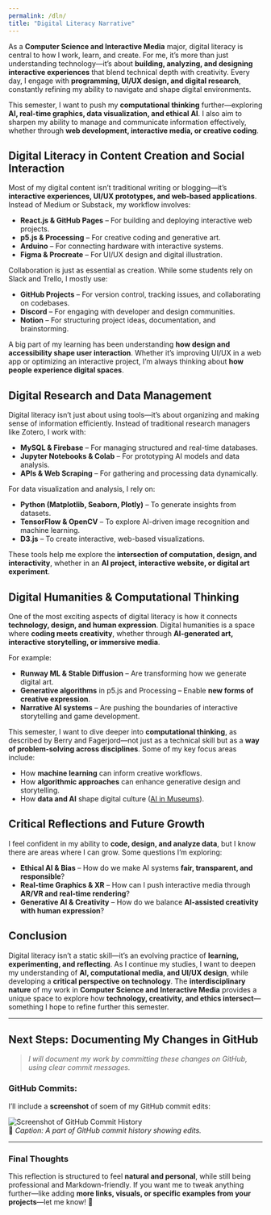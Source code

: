 ```yaml
---
permalink: /dln/
title: "Digital Literacy Narrative"
---
```


As a **Computer Science and Interactive Media** major, digital literacy is central to how I work, learn, and create. For me, it’s more than just understanding technology—it’s about **building, analyzing, and designing interactive experiences** that blend technical depth with creativity. Every day, I engage with **programming, UI/UX design, and digital research**, constantly refining my ability to navigate and shape digital environments.  

This semester, I want to push my **computational thinking** further—exploring **AI, real-time graphics, data visualization, and ethical AI**. I also aim to sharpen my ability to manage and communicate information effectively, whether through **web development, interactive media, or creative coding**.  

## **Digital Literacy in Content Creation and Social Interaction**  

Most of my digital content isn’t traditional writing or blogging—it’s **interactive experiences, UI/UX prototypes, and web-based applications**. Instead of Medium or Substack, my workflow involves:  

- **React.js & GitHub Pages** – For building and deploying interactive web projects.  
- **p5.js & Processing** – For creative coding and generative art.  
- **Arduino** – For connecting hardware with interactive systems.  
- **Figma & Procreate** – For UI/UX design and digital illustration.  

Collaboration is just as essential as creation. While some students rely on Slack and Trello, I mostly use:  

- **GitHub Projects** – For version control, tracking issues, and collaborating on codebases.  
- **Discord** – For engaging with developer and design communities.  
- **Notion** – For structuring project ideas, documentation, and brainstorming.  

A big part of my learning has been understanding **how design and accessibility shape user interaction**. Whether it’s improving UI/UX in a web app or optimizing an interactive project, I’m always thinking about **how people experience digital spaces**.  

## **Digital Research and Data Management**  

Digital literacy isn’t just about using tools—it’s about organizing and making sense of information efficiently. Instead of traditional research managers like Zotero, I work with:  

- **MySQL & Firebase** – For managing structured and real-time databases.  
- **Jupyter Notebooks & Colab** – For prototyping AI models and data analysis.  
- **APIs & Web Scraping** – For gathering and processing data dynamically.  

For data visualization and analysis, I rely on:  

- **Python (Matplotlib, Seaborn, Plotly)** – To generate insights from datasets.  
- **TensorFlow & OpenCV** – To explore AI-driven image recognition and machine learning.  
- **D3.js** – To create interactive, web-based visualizations.  

These tools help me explore the **intersection of computation, design, and interactivity**, whether in an **AI project, interactive website, or digital art experiment**.  

## **Digital Humanities & Computational Thinking**  

One of the most exciting aspects of digital literacy is how it connects **technology, design, and human expression**. Digital humanities is a space where **coding meets creativity**, whether through **AI-generated art, interactive storytelling, or immersive media**.  

For example:  
- **Runway ML & Stable Diffusion** – Are transforming how we generate digital art.  
- **Generative algorithms** in p5.js and Processing – Enable **new forms of creative expression**.  
- **Narrative AI systems** – Are pushing the boundaries of interactive storytelling and game development.  

This semester, I want to dive deeper into **computational thinking**, as described by Berry and Fagerjord—not just as a technical skill but as a **way of problem-solving across disciplines**. Some of my key focus areas include:  

- How **machine learning** can inform creative workflows.  
- How **algorithmic approaches** can enhance generative design and storytelling.  
- How **data and AI** shape digital culture ([AI in Museums](https://www.transcript-publishing.com/978-3-8376-6710-3/ai-in-museums/?number=978-3-8394-6710-7)).  

## **Critical Reflections and Future Growth**  

I feel confident in my ability to **code, design, and analyze data**, but I know there are areas where I can grow. Some questions I’m exploring:  

- **Ethical AI & Bias** – How do we make AI systems **fair, transparent, and responsible**?  
- **Real-time Graphics & XR** – How can I push interactive media through **AR/VR and real-time rendering**?  
- **Generative AI & Creativity** – How do we balance **AI-assisted creativity with human expression**?  

## **Conclusion**  

Digital literacy isn’t a static skill—it’s an evolving practice of **learning, experimenting, and reflecting**. As I continue my studies, I want to deepen my understanding of **AI, computational media, and UI/UX design**, while developing a **critical perspective on technology**. The **interdisciplinary nature** of my work in **Computer Science and Interactive Media** provides a unique space to explore how **technology, creativity, and ethics intersect**—something I hope to refine further this semester.  

---

## **Next Steps: Documenting My Changes in GitHub**  

> _I will document my work by committing these changes on GitHub, using clear commit messages._  

### **GitHub Commits:**  

I’ll include a **screenshot** of soem of my GitHub commit edits:  

![Screenshot of GitHub Commit History](https://ibb.co/8g7v52Wr)  
📌 _Caption: A part of GitHub commit history showing edits._  

---

### **Final Thoughts**  

This reflection is structured to feel **natural and personal**, while still being professional and Markdown-friendly. If you want me to tweak anything further—like adding **more links, visuals, or specific examples from your projects**—let me know! 🚀  

